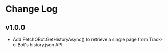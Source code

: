# Change Log

## v1.0.0
* Add FetchOBot.GetHistoryAsync() to retrieve a single page from Track-o-Bot's history.json API
